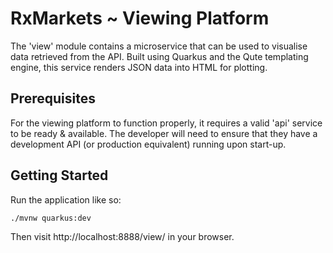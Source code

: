# RxMarkets ~ Viewing Platform

The 'view' module contains a microservice that can be used to visualise data retrieved from the API. Built using Quarkus and the Qute templating engine, this service renders JSON data into HTML for plotting.

## Prerequisites 

For the viewing platform to function properly, it requires a valid 'api' service to be ready & available. The developer will need to ensure that they have a development API (or production equivalent) running upon start-up.

## Getting Started

Run the application like so:

```
./mvnw quarkus:dev
```

Then visit http://localhost:8888/view/ in your browser.
